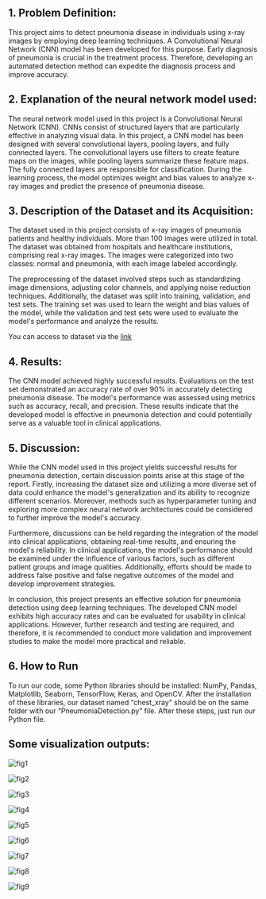 ## 1.	Problem Definition:

  This project aims to detect pneumonia disease in individuals using x-ray images by employing deep learning techniques. A Convolutional Neural Network (CNN) model has been developed for this purpose. Early diagnosis of pneumonia is crucial in the treatment process. Therefore, developing an automated detection method can expedite the diagnosis process and improve accuracy.


## 2.	Explanation of the neural network model used:

  The neural network model used in this project is a Convolutional Neural Network (CNN). CNNs consist of structured layers that are particularly effective in analyzing visual data. In this project, a CNN model has been designed with several convolutional layers, pooling layers, and fully connected layers. The convolutional layers use filters to create feature maps on the images, while pooling layers summarize these feature maps. The fully connected layers are responsible for classification. During the learning process, the model optimizes weight and bias values to analyze x-ray images and predict the presence of pneumonia disease.


## 3.	Description of the Dataset and its Acquisition: 

  The dataset used in this project consists of x-ray images of pneumonia patients and healthy individuals. More than 100 images were utilized in total. The dataset was obtained from hospitals and healthcare institutions, comprising real x-ray images. The images were categorized into two classes: normal and pneumonia, with each image labeled accordingly.
  
  The preprocessing of the dataset involved steps such as standardizing image dimensions, adjusting color channels, and applying noise reduction techniques. Additionally, the dataset was split into training, validation, and test sets. The training set was used to learn the weight and bias values of the model, while the validation and test sets were used to evaluate the model's performance and analyze the results.
  
  You can access to dataset via the [link](https://www.kaggle.com/datasets/paultimothymooney/chest-xray-pneumonia)


## 4.	Results: 

  The CNN model achieved highly successful results. Evaluations on the test set demonstrated an accuracy rate of over 90% in accurately detecting pneumonia disease. The model's performance was assessed using metrics such as accuracy, recall, and precision. These results indicate that the developed model is effective in pneumonia detection and could potentially serve as a valuable tool in clinical applications.


## 5.	Discussion: 
  While the CNN model used in this project yields successful results for pneumonia detection, certain discussion points arise at this stage of the report. Firstly, increasing the dataset size and utilizing a more diverse set of data could enhance the model's generalization and its ability to recognize different scenarios. Moreover, methods such as hyperparameter tuning and exploring more complex neural network architectures could be considered to further improve the model's accuracy.
  
  Furthermore, discussions can be held regarding the integration of the model into clinical applications, obtaining real-time results, and ensuring the model's reliability. In clinical applications, the model's performance should be examined under the influence of various factors, such as different patient groups and image qualities. Additionally, efforts should be made to address false positive and false negative outcomes of the model and develop improvement strategies.

  In conclusion, this project presents an effective solution for pneumonia detection using deep learning techniques. The developed CNN model exhibits high accuracy rates and can be evaluated for usability in clinical applications. However, further research and testing are required, and therefore, it is recommended to conduct more validation and improvement studies to make the model more practical and reliable.


## 6.	How to Run
To run our code, some Python libraries should be installed: NumPy, Pandas, Matplotlib, Seaborn, TensorFlow, Keras, and OpenCV. After the installation of these libraries, our dataset named “chest_xray” should be on the same folder with our “PneumoniaDetection.py” file. After these steps, just run our Python file.


## Some visualization outputs:
![fig1](https://github.com/metehannguzel/pneumonia-detection-cnn/assets/66705106/57faa993-8978-4d8e-a43b-2e0aac48a9aa)

![fig2](https://github.com/metehannguzel/pneumonia-detection-cnn/assets/66705106/a7346087-57d5-47c1-bc71-7a0556ac612c)

![fig3](https://github.com/metehannguzel/pneumonia-detection-cnn/assets/66705106/4bf50eb1-2fee-411a-a2ed-b3d86abeec6b)

![fig4](https://github.com/metehannguzel/pneumonia-detection-cnn/assets/66705106/202019bf-0253-4531-aa90-d55d66e77d7d)

![fig5](https://github.com/metehannguzel/pneumonia-detection-cnn/assets/66705106/5d9ca0cd-9a63-48ea-a386-32eba39d3e42)

![fig6](https://github.com/metehannguzel/pneumonia-detection-cnn/assets/66705106/5930a4c0-0885-4c92-a709-a825cedb45ed)

![fig7](https://github.com/metehannguzel/pneumonia-detection-cnn/assets/66705106/c9adbce2-815d-4555-a760-32f3a0354cb5)

![fig8](https://github.com/metehannguzel/pneumonia-detection-cnn/assets/66705106/cbd86e41-c150-4d2a-a77b-bf89d174336b)

![fig9](https://github.com/metehannguzel/pneumonia-detection-cnn/assets/66705106/939dec68-308a-460b-bb23-36a7067e94d0)
